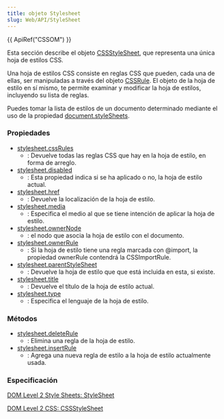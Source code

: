 ```yaml
---
title: objeto Stylesheet
slug: Web/API/StyleSheet
---
```


{{ ApiRef("CSSOM") }}

Esta sección describe el objeto [CSSStyleSheet](https://www.w3.org/TR/DOM-Level-2-Style/css.html#CSS-CSSStyleSheet), que representa una única hoja de estilos CSS.

Una hoja de estilos CSS consiste en reglas CSS que pueden, cada una de ellas, ser manipuladas a través del objeto [CSSRule](/es/docs/Web/API/CSSRule). El objeto de la hoja de estilo en sí mismo, te permite examinar y modificar la hoja de estilos, incluyendo su lista de reglas.

Puedes tomar la lista de estilos de un documento determinado mediante el uso de la propiedad [document.styleSheets](/es/docs/Web/API/Document/styleSheets).

### Propiedades

- [stylesheet.cssRules](/es/docs/Web/API/CSSStyleSheet/insertRule)
  - : Devuelve todas las reglas CSS que hay en la hoja de estilo, en forma de arreglo.
- [stylesheet.disabled](/es/docs/Web/API/StyleSheet/disabled)
  - : Esta propiedad indica si se ha aplicado o no, la hoja de estilo actual.
- [stylesheet.href](/es/docs/Web/API/StyleSheet/href)
  - : Devuelve la localización de la hoja de estilo.
- [stylesheet.media](/es/docs/Web/API/StyleSheet/media)
  - : Especifica el medio al que se tiene intención de aplicar la hoja de estilo.
- [stylesheet.ownerNode](/es/docs/Web/API/StyleSheet/ownerNode)
  - : el nodo que asocia la hoja de estilo con el documento.
- [stylesheet.ownerRule](/es/docs/Web/API/CSSStyleSheet/ownerRule)
  - : Si la hoja de estilo tiene una regla marcada con @import, la propiedad ownerRule contendrá la CSSImportRule.
- [stylesheet.parentStyleSheet](/es/docs/Web/API/StyleSheet/parentStyleSheet)
  - : Devuelve la hoja de estilo que que está incluida en esta, si existe.
- [stylesheet.title](/es/docs/Web/API/StyleSheet/title)
  - : Devuelve el título de la hoja de estilo actual.
- [stylesheet.type](/es/docs/Web/API/StyleSheet/type)
  - : Especifica el lenguaje de la hoja de estilo.

### Métodos

- [stylesheet.deleteRule](/es/docs/Web/API/CSSStyleSheet/deleteRule)
  - : Elimina una regla de la hoja de estilo.
- [stylesheet.insertRule](/es/docs/Web/API/CSSStyleSheet/insertRule)
  - : Agrega una nueva regla de estilo a la hoja de estilo actualmente usada.

### Especificación

[DOM Level 2 Style Sheets: StyleSheet](https://www.w3.org/TR/DOM-Level-2-Style/stylesheets.html#StyleSheets-StyleSheet)

[DOM Level 2 CSS: CSSStyleSheet](https://www.w3.org/TR/DOM-Level-2-Style/css.html#CSS-CSSStyleSheet)
